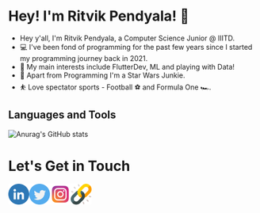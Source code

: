 # Hey! I'm Ritvik Pendyala! 👋
-  Hey y'all, I'm Ritvik Pendyala, a Computer Science Junior @ IIITD.
- 💻 I've been fond of programming for the past few years since I started my programming journey back in 2021.
- 🤖 My main interests include FlutterDev, ML and playing with Data!
- 🔭 Apart from Programming I'm a Star Wars Junkie.
- ⛹️ Love spectator sports - Football ⚽️ and Formula One 🏎.
## Languages and Tools 

![Anurag's GitHub stats](https://github-readme-stats-lovat-gamma-49.vercel.app/api?username=pendi1901&count_private=true&show_icons=true&theme=midnight-purple)


# Let's Get in Touch

<a href="https://www.linkedin.com/in/ritvik-pendyala-271425200/" target="_blank"><img align="left" src="images/linkedin.png" alt="Ritvik Pendyala - LinkedIn" width="42px"/></a>
<a href="https://twitter.com/pendi1901" target="_blank"><img align="left" src="images/twitter.png" alt="Ritvik Pendyala - Twitter" width="42px"/></a>
<a href="https://www.instagram.com/pendi_1901/" target="_blank"><img align="left" src="images/INSTAGRAM.png" alt="Ritvik Pendyala - Instagram" width="42px"/></a>
<a href="https://ritvikpendyala.vercel.app/" target="_blank"><img align="left" src="images/link.png" alt="Ritvik Pendyala - Personal Website" width="42px"/></a>
